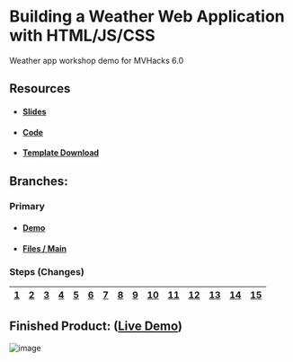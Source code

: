 # Building a Weather Web Application with HTML/JS/CSS
Weather app workshop demo for MVHacks 6.0

## Resources
- #### [Slides](https://mvhacks-slides.svonk.me)
- #### [Code](https://mvhacks-code.svonk.me)
- #### [Template Download](https://mvhacks-files.svonk.me)

## Branches:

### Primary
- #### [Demo](https://github.com/sandervonk/weather-app/tree/DEMO)
- #### [Files / Main](https://github.com/sandervonk/weather-app/tree/main)

### Steps (Changes)
[1](https://github.com/sandervonk/weather-app/compare/main...STEP-1) | [2](https://github.com/sandervonk/weather-app/compare/STEP-1...STEP-2) | [3](https://github.com/sandervonk/weather-app/compare/STEP-2...STEP-3) | [4](https://github.com/sandervonk/weather-app/compare/STEP-3...STEP-4) | [5](https://github.com/sandervonk/weather-app/compare/STEP-4...STEP-5) | [6](https://github.com/sandervonk/weather-app/compare/STEP-5...STEP-6) | [7](https://github.com/sandervonk/weather-app/compare/STEP-6...STEP-7) | [8](https://github.com/sandervonk/weather-app/compare/STEP-7...STEP-8) | [9](https://github.com/sandervonk/weather-app/compare/STEP-8...STEP-9) | [10](https://github.com/sandervonk/weather-app/compare/STEP-9...STEP-10) | [11](https://github.com/sandervonk/weather-app/compare/STEP-10...STEP-11) | [12](https://github.com/sandervonk/weather-app/compare/STEP-11...STEP-12) | [13](https://github.com/sandervonk/weather-app/compare/STEP-12...STEP-13) | [14](https://github.com/sandervonk/weather-app/compare/STEP-13...STEP-14) | [15](https://github.com/sandervonk/weather-app/compare/STEP-14...STEP-15) |
| --- | --- | --- | --- | --- | --- | --- | --- | --- | --- | --- | --- | --- | --- | --- |


## Finished Product: ([Live Demo](https://sandervonk.github.io/weather-app))
![image](https://github.com/sandervonk/weather-app/assets/10799950/f812b83e-4cb5-41ed-b9ac-de3d75ca14b6)
